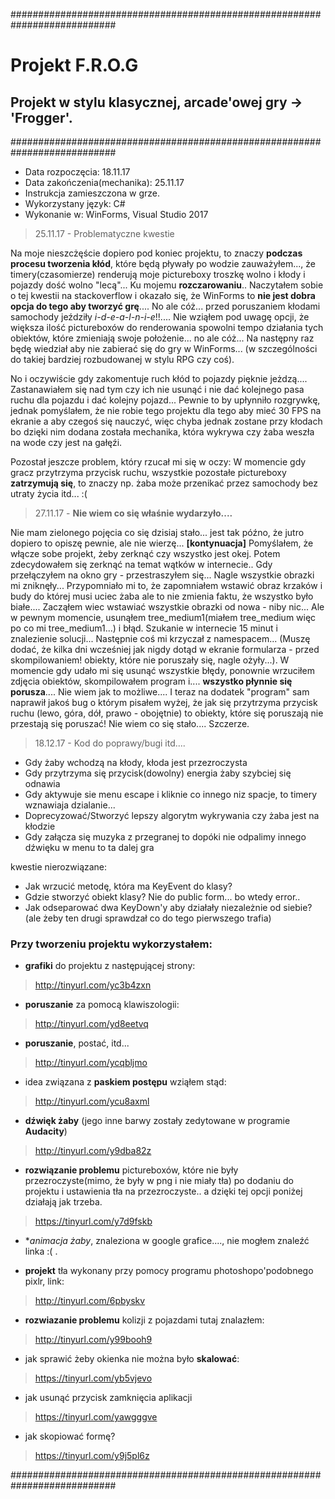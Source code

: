 ###########################################################################


# Projekt F.R.O.G
## Projekt w stylu klasycznej, arcade'owej gry -> 'Frogger'.


###########################################################################
* Data rozpoczęcia: 18.11.17
* Data zakończenia(mechanika): 25.11.17 
* Instrukcja zamieszczona w grze.
* Wykorzystany język: C#
* Wykonanie w: WinForms, Visual Studio 2017 





> 25.11.17 - Problematyczne kwestie

Na moje nieszcżęście dopiero pod koniec projektu, to znaczy **podczas procesu tworzenia kłód**, które
będą pływały po wodzie zauważyłem..., że timery(czasomierze) renderują moje pictureboxy troszkę
wolno i kłody i pojazdy dość wolno "lecą"... Ku mojemu **rozczarowaniu**.. Naczytałem sobie o tej kwestii na 
stackoverflow i okazało się, że WinForms to **nie jest dobra opcja do tego aby
tworzyć grę**.... No ale cóż... przed poruszaniem kłodami samochody jeździły
*i-d-e-a-l-n-i-e*!!.... Nie wziąłem pod uwagę opcji, że większa ilość pictureboxów do 
renderowania spowolni tempo działania tych obiektów, które zmieniają swoje położenie... 
no ale cóż... Na następny raz będę wiedział aby nie zabierać się do gry w WinForms...
(w szczególności do takiej bardziej rozbudowanej w stylu RPG czy coś).

No i oczywiście gdy zakomentuje ruch kłód to pojazdy pięknie jeżdzą....
Zastanawiałem się nad tym czy ich nie usunąć i nie dać kolejnego pasa
ruchu dla pojazdu i dać kolejny pojazd... Pewnie to by upłynniło rozgrywkę,
jednak pomyślałem, że nie robie tego projektu dla tego aby mieć 30 FPS na 
ekranie a aby czegoś się nauczyć, więc chyba jednak zostane przy kłodach bo
dzięki nim dodana została mechanika, która wykrywa czy żaba weszła na wode
czy jest na gałęźi. 

Pozostał jeszcze problem, który rzucał mi się w oczy:
W momencie gdy gracz przytrzyma przycisk ruchu, wszystkie pozostałe 
pictureboxy **zatrzymują się**, to znaczy np. żaba może przenikać przez 
samochody bez utraty życia itd... :(





> 27.11.17 - **Nie wiem co się właśnie wydarzyło....**

Nie mam zielonego pojęcia co się dzisiaj stało... jest tak późno, że jutro dopiero to opiszę pewnie, ale
nie wierzę... **[kontynuacja]** Pomyślałem, że włącze sobe projekt, żeby zerknąć czy wszystko jest okej. Potem zdecydowałem
się zerknąć na temat wątków w internecie.. Gdy przełączyłem na okno gry - przestraszyłem się... Nagle wszystkie obrazki mi zniknęły...
Przypomniało mi to, że zapomniałem wstawić obraz krzaków i budy do której musi uciec żaba ale to nie zmienia faktu, że wszystko
było białe.... Zacząłem wiec wstawiać wszystkie obrazki od nowa - niby nic... Ale w pewnym momencie, usunąłem
tree_medium1(miałem tree_medium więc po co mi tree_medium1...) i błąd. Szukanie w internecie 15 minut i znalezienie
solucji... Następnie coś mi krzyczał z namespacem... (Muszę dodać, że kilka dni wcześniej jak nigdy dotąd w ekranie
formularza - przed skompilowaniem! obiekty, które nie poruszały się, nagle ożyły...). W momencie gdy udało mi się 
usunąć wszystkie błędy, ponownie wrzuciłem zdjęcia obiektów, skompilowałem program i.... **wszystko płynnie się 
porusza**.... Nie wiem jak to możliwe.... I teraz na dodatek "program" sam naprawił jakoś bug o którym pisałem 
wyżej, że jak się przytrzyma przycisk ruchu (lewo, góra, dół, prawo - obojętnie) to obiekty, które się poruszają
nie przestają się poruszać! Nie wiem co się stało.... Szczerze.





> 18.12.17 - Kod do poprawy/bugi itd....

- Gdy żaby wchodzą na kłody, kłoda jest przezroczysta
- Gdy przytrzyma się przycisk(dowolny) energia żaby szybciej się odnawia
- Gdy aktywuje sie menu escape i kliknie co innego niz spacje, to timery wznawiaja dzialanie...
- Doprecyzować/Stworzyć lepszy algorytm wykrywania czy żaba jest na kłodzie 
- Gdy załącza się muzyka z przegranej to dopóki nie odpalimy innego dźwięku w menu to ta dalej gra

kwestie nierozwiązane:
- Jak wrzucić metodę, która ma KeyEvent do klasy? 
- Gdzie stworzyć obiekt klasy? Nie do public form... bo wtedy error..
- Jak odseparować dwa KeyDown'y aby działały niezależnie od siebie? (ale żeby ten drugi sprawdzał co do tego pierwszego trafia)


### Przy tworzeniu projektu wykorzystałem:


- **grafiki** do projektu z następującej strony:

> http://tinyurl.com/yc3b4zxn



- **poruszanie** za pomocą klawiszologii:

> http://tinyurl.com/yd8eetvq



- **poruszanie**, postać, itd...

> http://tinyurl.com/ycqbljmo



- idea związana z **paskiem postępu** wziąłem stąd:

> http://tinyurl.com/ycu8axml



- **dźwięk żaby** (jego inne barwy zostały zedytowane w programie **Audacity**)

> http://tinyurl.com/y9dba82z



- **rozwiązanie problemu** pictureboxów, które nie były przezroczyste(mimo, że były w png i nie miały tła) po dodaniu do projektu i ustawienia tła na przezroczyste.. a dzięki tej opcji poniżej działają jak trzeba.

> https://tinyurl.com/y7d9fskb



- **animacja żaby*, znaleziona w google grafice...., nie mogłem znaleźć linka :( .




- **projekt** tła wykonany przy pomocy programu photoshopo'podobnego pixlr, link:

> http://tinyurl.com/6pbyskv



- **rozwiazanie problemu** kolizji z pojazdami tutaj znalazłem:

> http://tinyurl.com/y99booh9



- jak sprawić żeby okienka nie można było **skalować**:

> https://tinyurl.com/yb5vjevo



- jak usunąć przycisk zamknięcia aplikacji

> https://tinyurl.com/yawgggve



- jak skopiować formę?

> https://tinyurl.com/y9j5pl6z



###########################################################################